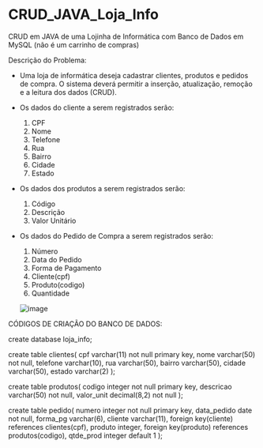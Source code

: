 # CRUD_JAVA_Loja_Info
CRUD em JAVA de uma Lojinha de Informática com Banco de Dados em MySQL (não é um carrinho de compras)

Descrição do Problema:
- Uma loja de informática deseja cadastrar clientes, produtos e pedidos de compra.
O sistema deverá permitir a inserção, atualização, remoção e a leitura dos dados (CRUD).

- Os dados do cliente a serem registrados serão:
    1. CPF
    2. Nome
    3. Telefone
    4. Rua
    5. Bairro
    6. Cidade
    7. Estado
- Os dados dos produtos a serem registrados serão:
    1. Código
    2. Descrição
    3. Valor Unitário
- Os dados do Pedido de Compra a serem registrados serão:
    1. Número
    2. Data do Pedido
    3. Forma de Pagamento
    4. Cliente(cpf)
    5. Produto(codigo)
    6. Quantidade
    
  ![image](https://user-images.githubusercontent.com/42014618/189203348-ff9b76e1-2b22-4d06-809a-44262fdd062a.png)

CÓDIGOS DE CRIAÇÃO DO BANCO DE DADOS:

create database loja_info;

create table clientes(
	cpf varchar(11) not null primary key,
	nome varchar(50) not null,
	telefone varchar(10),
	rua varchar(50),
	bairro varchar(50),
	cidade varchar(50),
	estado varchar(2)
);

create table produtos(
	codigo integer not null primary key,
	descricao varchar(50) not null,
	valor_unit decimal(8,2) not null
);

create table pedido(
	numero integer not null primary key,
	data_pedido date not null,
	forma_pg varchar(6),
	cliente varchar(11), foreign key(cliente) references clientes(cpf),
	produto integer, foreign key(produto) references produtos(codigo),
	qtde_prod integer default 1
);
